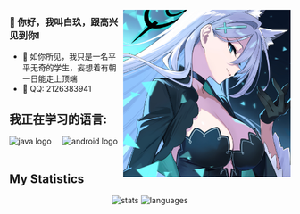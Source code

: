 <p><img align= "right" src="https://github.com/BaiJiu123/BaiJiu123/blob/main/illust_121666568_20240822_233116.jpg" alt="Image" width="300"/></p>

### 👋 你好，我叫白玖，跟高兴见到你!

- 🔭 如你所见，我只是一名平平无奇的学生，妄想着有朝一日能走上顶端
- 💬 QQ: 2126383941



## 我正在学习的语言:

<div align="left">
  <img src="https://cdn.jsdelivr.net/gh/devicons/devicon/icons/java/java-original.svg" height="40" alt="java logo"  />
  <img width="12" />
  <img src="https://cdn.jsdelivr.net/gh/devicons/devicon/icons/android/android-original.svg" height="40" alt="android logo"  />
  <img width="12" />
</div>

## My Statistics
<div align="center">
  <img src="https://github-readme-stats.vercel.app/api?username=BaiJiuSama&locale=cn&show_icons=true&theme=dark" height="160" alt="stats"  />
  
  <img src="https://github-readme-stats.vercel.app/api/top-langs?username=BaiJiuSama&locale=cn&theme=dark" height="160" alt="languages"  />
</div>

